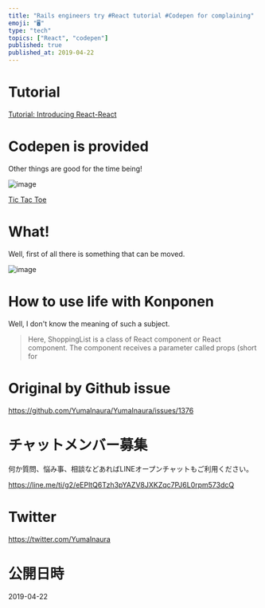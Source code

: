 ```yaml
---
title: "Rails engineers try #React tutorial #Codepen for complaining"
emoji: "🖥"
type: "tech"
topics: ["React", "codepen"]
published: true
published_at: 2019-04-22
---
```


# Tutorial 

[Tutorial: Introducing React-React](https://ja.reactjs.org/tutorial/tutorial.html#setup-for-the-tutorial)

# Codepen is provided 

Other things are good for the time being!

![image](https://user-images.githubusercontent.com/13635059/56489823-faeffe80-651d-11e9-891c-afb07f1d3edf.png)

[Tic Tac Toe](https://codepen.io/gaearon/pen/oWWQNa?editors=0010)

# What! 

Well, first of all there is something that can be moved.

![image](https://user-images.githubusercontent.com/13635059/56489862-2b379d00-651e-11e9-9dfd-df5c8c0ef273.png)

# How to use life with Konponen 

Well, I don't know the meaning of such a subject.

> Here, ShoppingList is a class of React component or React component. The component receives a parameter called props (short for



# Original by Github issue

https://github.com/YumaInaura/YumaInaura/issues/1376








<!-- Update From Qiita API -->

# チャットメンバー募集


何か質問、悩み事、相談などあればLINEオープンチャットもご利用ください。

https://line.me/ti/g2/eEPltQ6Tzh3pYAZV8JXKZqc7PJ6L0rpm573dcQ





# Twitter


https://twitter.com/YumaInaura


<!-- Update From Qiita API -->



# 公開日時

2019-04-22
